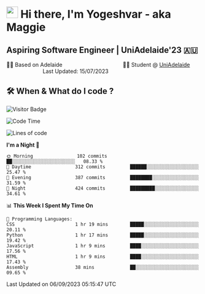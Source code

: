 <h1><img src="https://emojis.slackmojis.com/emojis/images/1531849430/4246/blob-sunglasses.gif?1531849430" width="30"/> Hi there, I'm Yogeshvar - aka Maggie</h1>

## Aspiring Software Engineer | UniAdelaide'23 🇦🇺  
🏂🏻  Based on Adelaide &nbsp;&nbsp;&nbsp;&nbsp;&nbsp;&nbsp;&nbsp;&nbsp;&nbsp;&nbsp;&nbsp;&nbsp;&nbsp;&nbsp;&nbsp;&nbsp;&nbsp;&nbsp;&nbsp;&nbsp;&nbsp;&nbsp;&nbsp;&nbsp;&nbsp;&nbsp;&nbsp;&nbsp;&nbsp;&nbsp;&nbsp;&nbsp;&nbsp;&nbsp;&nbsp;&nbsp;&nbsp;&nbsp;&nbsp;👨‍💻 Student @ [UniAdelaide](https://www.adelaide.edu.au)   &nbsp;&nbsp;&nbsp;&nbsp;&nbsp;&nbsp;&nbsp;&nbsp;&nbsp;&nbsp;&nbsp;&nbsp;&nbsp;&nbsp;&nbsp;&nbsp;&nbsp;&nbsp;&nbsp;&nbsp;&nbsp;&nbsp;&nbsp;&nbsp;Last Updated: 15/07/2023

## 🛠 When & What do I code ?  

![Visitor Badge](https://visitor-badge.feriirawann.repl.co?username=yogeshvar&repo=yogeshvar&label=Visitors&style=plastic&color=%23457BFF&contentType=svg)

<!--START_SECTION:waka-->
![Code Time](http://img.shields.io/badge/Code%20Time-2%2C293%20hrs%2016%20mins-blue)

![Lines of code](https://img.shields.io/badge/From%20Hello%20World%20I%27ve%20Written-4.0%20million%20lines%20of%20code-blue)

**I'm a Night 🦉** 

```text
🌞 Morning                102 commits         ██░░░░░░░░░░░░░░░░░░░░░░░   08.33 % 
🌆 Daytime                312 commits         ██████░░░░░░░░░░░░░░░░░░░   25.47 % 
🌃 Evening                387 commits         ████████░░░░░░░░░░░░░░░░░   31.59 % 
🌙 Night                  424 commits         █████████░░░░░░░░░░░░░░░░   34.61 % 
```


📊 **This Week I Spent My Time On** 

```text
💬 Programming Languages: 
CSS                      1 hr 19 mins        █████░░░░░░░░░░░░░░░░░░░░   20.11 % 
Python                   1 hr 17 mins        █████░░░░░░░░░░░░░░░░░░░░   19.42 % 
JavaScript               1 hr 9 mins         ████░░░░░░░░░░░░░░░░░░░░░   17.56 % 
HTML                     1 hr 9 mins         ████░░░░░░░░░░░░░░░░░░░░░   17.43 % 
Assembly                 38 mins             ██░░░░░░░░░░░░░░░░░░░░░░░   09.65 % 
```


 Last Updated on 06/09/2023 05:15:47 UTC
<!--END_SECTION:waka-->
